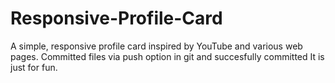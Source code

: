 # Responsive-Profile-Card
A simple, responsive profile card inspired by YouTube and various web pages.
Committed files via push option in git and succesfully committed
It is just for fun.
